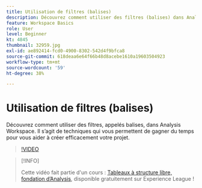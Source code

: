 ```yaml
---
title: Utilisation de filtres (balises)
description: Découvrez comment utiliser des filtres (balises) dans Analysis Workspace
feature: Workspace Basics
role: User
level: Beginner
kt: 4845
thumbnail: 32959.jpg
exl-id: ae892414-fcd0-4900-8302-542d4f9bfca8
source-git-commit: 618deaa6e64f66b48d8acebe1610a19603504923
workflow-type: tm+mt
source-wordcount: '59'
ht-degree: 38%

---
```


# Utilisation de filtres (balises)

Découvrez comment utiliser des filtres, appelés balises, dans Analysis Workspace. Il s’agit de techniques qui vous permettent de gagner du temps pour vous aider à créer efficacement votre projet.

>[!VIDEO](https://video.tv.adobe.com/v/32959/?quality=12&learn=on)

>[!INFO]
>
> Cette vidéo fait partie d&#39;un cours : [Tableaux à structure libre, fondation d’Analysis](https://experienceleague.adobe.com/?recommended=Analytics-U-1-2020.3), disponible gratuitement sur Experience League !
